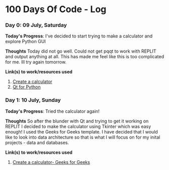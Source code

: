 # 100 Days Of Code - Log
<!--
### Day 0: February 30, 2016 (Example 1)
##### (delete me or comment me out)

**Today's Progress**: Fixed CSS, worked on canvas functionality for the app.

**Thoughts:** I really struggled with CSS, but, overall, I feel like I am slowly getting better at it. Canvas is still new for me, but I managed to figure out some basic functionality.

**Link to work:** [Calculator App](http://www.example.com)

### Day 0: February 30, 2016 (Example 2)
##### (delete me or comment me out)

**Today's Progress**: Fixed CSS, worked on canvas functionality for the app.

**Thoughts**: I really struggled with CSS, but, overall, I feel like I am slowly getting better at it. Canvas is still new for me, but I managed to figure out some basic functionality.

**Link(s) to work**: [Calculator App](http://www.example.com)
-->

### Day 0: 09 July, Saturday

**Today's Progress**: I've decided to start trying to make a calculator and explore Python GUI

**Thoughts** Today did not go well. Could not get pqqt to work with REPLIT and output anything at all. This has made me feel like this is too complicated for me. Ill try again tomorrow.

**Link(s) to work/resources used**
1. [Create a calculator](https://realpython.com/python-pyqt-gui-calculator/#understanding-pyqt)
2. [Qt for Python](https://doc.qt.io/qtforpython/quickstart.html)


### Day 1: 10 July, Sunday

**Today's Progress**: Tried the calculator again!

**Thoughts** So after the blunder with Qt and trying to get it working on REPLIT I decided to make the calculator using Tkinter which was easy enough! I used the Geeks for Geeks template. I have decided that I would like to look into data architecture so that is what I will focus on for my inital projects - data and databases.

**Link(s) to work/resources used**
1. [Create a calculator- Geeks for Geeks](https://www.geeksforgeeks.org/make-simple-calculator-using-python/)


